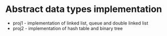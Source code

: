 # Abstract data types implementation
- proj1 - implementation of linked list, queue and double linked list
- proj2 - implementation of hash table and binary tree  
